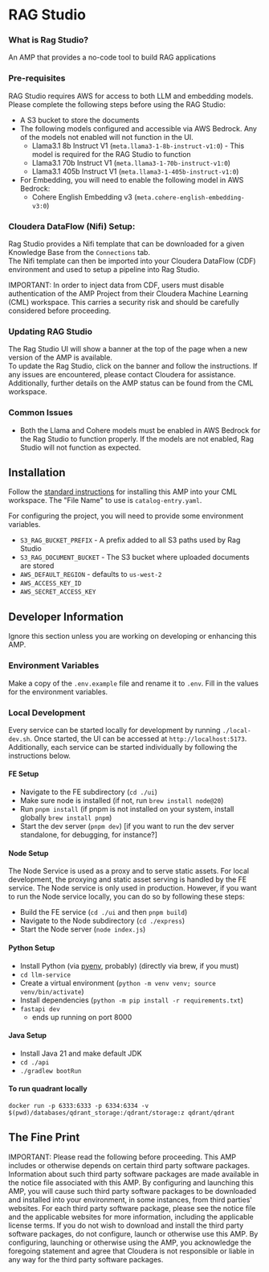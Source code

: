 # RAG Studio 

### What is Rag Studio?

An AMP that provides a no-code tool to build RAG applications

### Pre-requisites

RAG Studio requires AWS for access to both LLM and embedding models.  Please complete the following steps before using the RAG Studio:

- A S3 bucket to store the documents
- The following models configured and accessible via AWS Bedrock.  Any of the models not enabled will not function in the UI.
  - Llama3.1 8b Instruct V1 (`meta.llama3-1-8b-instruct-v1:0`) - This model is required for the RAG Studio to function
  - Llama3.1 70b Instruct V1 (`meta.llama3-1-70b-instruct-v1:0`)
  - Llama3.1 405b Instruct V1 (`meta.llama3-1-405b-instruct-v1:0`)
- For Embedding, you will need to enable the following model in AWS Bedrock:
  - Cohere English Embedding v3 (`meta.cohere-english-embedding-v3:0`)

### Cloudera DataFlow (Nifi) Setup:

Rag Studio provides a Nifi template that can be downloaded for a given Knowledge Base from the `Connections` tab.  
The Nifi template can then be imported into your Cloudera DataFlow (CDF) environment and used to setup a pipeline into Rag Studio.  

IMPORTANT: In order to inject data from CDF, users must disable authentication of the AMP Project from their Cloudera Machine Learning (CML) workspace.
This carries a security risk and should be carefully considered before proceeding.

### Updating RAG Studio

The Rag Studio UI will show a banner at the top of the page when a new version of the AMP is available.  
To update the Rag Studio, click on the banner and follow the instructions.  If any issues are encountered, please contact 
Cloudera for assistance.  Additionally, further details on the AMP status can be found from the CML workspace.

### Common Issues

- Both the Llama and Cohere models must be enabled in AWS Bedrock for the Rag Studio to function properly.  If the models are not enabled, Rag Studio will not function as expected.

## Installation

Follow the [standard instructions](https://docs.cloudera.com/machine-learning/cloud/applied-ml-prototypes/topics/ml-amp-add-catalog.html) for installing this AMP into your CML workspace.
The "File Name" to use is `catalog-entry.yaml`.

For configuring the project, you will need to provide some environment variables.

- `S3_RAG_BUCKET_PREFIX` - A prefix added to all S3 paths used by Rag Studio
- `S3_RAG_DOCUMENT_BUCKET` - The S3 bucket where uploaded documents are stored
- `AWS_DEFAULT_REGION` - defaults to `us-west-2`
- `AWS_ACCESS_KEY_ID`
- `AWS_SECRET_ACCESS_KEY`

## Developer Information

Ignore this section unless you are working on developing or enhancing this AMP.

### Environment Variables

Make a copy of the `.env.example` file and rename it to `.env`. Fill in the values for the environment variables.

### Local Development

Every service can be started locally for development by running `./local-dev.sh`.  Once started, the UI can be accessed 
at `http://localhost:5173`.  Additionally, each service can be started individually by following the instructions below.

#### FE Setup

- Navigate to the FE subdirectory (`cd ./ui`)
- Make sure node is installed (if not, run `brew install node@20`)
- Run `pnpm install` (if pnpm is not installed on your system, install globally `brew install pnpm`)
- Start the dev server (`pnpm dev`) [if you want to run the dev server standalone, for debugging, for instance?]

#### Node Setup

The Node Service is used as a proxy and to serve static assets. For local development, the proxying and static 
asset serving is handled by the FE service.  The Node service is only used in production.  However, if you want to run 
the Node service locally, you can do so by following these steps:

- Build the FE service (`cd ./ui` and then `pnpm build`)
- Navigate to the Node subdirectory (`cd ./express`)
- Start the Node server (`node index.js`)

#### Python Setup

- Install Python (via [pyenv](https://github.com/pyenv/pyenv), probably) (directly via brew, if you must)
- `cd llm-service`
- Create a virtual environment (`python -m venv venv; source venv/bin/activate`)
- Install dependencies (`python -m pip install -r requirements.txt`)
- `fastapi dev`
    - ends up running on port 8000

#### Java Setup

- Install Java 21 and make default JDK
- `cd ./api`
- `./gradlew bootRun`

#### To run quadrant locally
```
docker run -p 6333:6333 -p 6334:6334 -v $(pwd)/databases/qdrant_storage:/qdrant/storage:z qdrant/qdrant
```

## The Fine Print

IMPORTANT: Please read the following before proceeding. This AMP includes or otherwise depends on certain third party software packages. Information about such third party software packages are made available in the notice file associated with this AMP. By configuring and launching this AMP, you will cause such third party software packages to be downloaded and installed into your environment, in some instances, from third parties' websites. For each third party software package, please see the notice file and the applicable websites for more information, including the applicable license terms. If you do not wish to download and install the third party software packages, do not configure, launch or otherwise use this AMP. By configuring, launching or otherwise using the AMP, you acknowledge the foregoing statement and agree that Cloudera is not responsible or liable in any way for the third party software packages.
